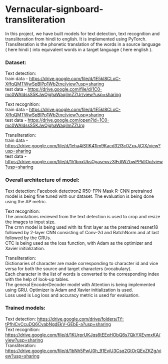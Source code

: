 # Vernacular-signboard-transliteration

In this project, we have built models for text detection, text recognition and transliteration from hindi to english. It is implemented using PyTorch. Transliteration is the phonetic translation of the words in a source language ( here hindi ) into equivalent words in a target language ( here english ). 


### Dataset: 

Text detection:                                                                                
train data - https://drive.google.com/file/d/1E5kI8CLoC-XffqQMTWwSpBIPp1Wb2tne/view?usp=sharing       
test data - https://drive.google.com/file/d/1C0-mc0WAIdssS5KJwOjghaWaqiImZZUr/view?usp=sharing    

Text recognition:                                                                               
train data - https://drive.google.com/file/d/1E5kI8CLoC-XffqQMTWwSpBIPp1Wb2tne/view?usp=sharing     
test data - https://drive.google.com/open?id=1C0-mc0WAIdssS5KJwOjghaWaqiImZZUrg     

Transliteration:     
train data - https://drive.google.com/file/d/1eha4iSfIK41Im9Kacd32l3c0ZxxJjClX/view?usp=sharing       
test data - https://drive.google.com/file/d/1h1bnxUksOgasexvz3IFdIWZbwPPklIOq/view?usp=sharing    


### Overall architecture of model:

Text detection:
Facebook detectron2 R50-FPN Mask R-CNN pretrained model is being fine tuned with our dataset. The evaluation is being done using the AP metric.  

Text recognition:  
The annotations recieved from the text detection is used to crop and resize the images to input size.   
The crnn model is being used with its first layer as the pretrained resnet18 followed by 2-layer CNN consisting of Conv-2d and BatchNorm and at last followed by the GRUs.  
CTC is being used as the loss function, with Adam as the optimizer and Xavier initialization.  

Transliteration:  
Dictionaries of character are made corresponding to character id and vice versa for both the source and target characters (vocabulary).   
Each character in the list of words is converted to the corresponding index with the help of look-up tables.  
The general EncoderDecoder model with Attention is being implemented using GRU. Optimizer is Adam and Xavier initialization is used.  
Loss used is Log loss and accuracy metric is used for evaluation.  

### Trained models:  
Text detection: https://drive.google.com/drive/folders/1Y-tPfhlCvCcuDQ6CvabNgdEkV-GEbE-a?usp=sharing  
Text recognition: https://drive.google.com/file/d/1KUrprUKJqs6tEEqHObQ6s7QkYXEymxKA/view?usp=sharing  
Transliteration: https://drive.google.com/file/d/1bNh5PwU0h_91EviU3Csq2GtOrQExZKZg/view?usp=sharing  
